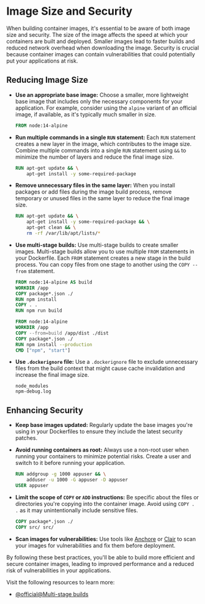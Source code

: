 # Image Size and Security

When building container images, it's essential to be aware of both image size and security. The size of the image affects the speed at which your containers are built and deployed. Smaller images lead to faster builds and reduced network overhead when downloading the image. Security is crucial because container images can contain vulnerabilities that could potentially put your applications at risk.

## Reducing Image Size

- **Use an appropriate base image:** Choose a smaller, more lightweight base image that includes only the necessary components for your application. For example, consider using the `alpine` variant of an official image, if available, as it's typically much smaller in size.

    ```dockerfile
    FROM node:14-alpine
    ```

- **Run multiple commands in a single `RUN` statement:** Each `RUN` statement creates a new layer in the image, which contributes to the image size. Combine multiple commands into a single `RUN` statement using `&&` to minimize the number of layers and reduce the final image size.

    ```dockerfile
    RUN apt-get update && \
        apt-get install -y some-required-package
    ```

- **Remove unnecessary files in the same layer:** When you install packages or add files during the image build process, remove temporary or unused files in the same layer to reduce the final image size.

    ```dockerfile
    RUN apt-get update && \
        apt-get install -y some-required-package && \
        apt-get clean && \
        rm -rf /var/lib/apt/lists/*
    ```

- **Use multi-stage builds:** Use multi-stage builds to create smaller images. Multi-stage builds allow you to use multiple `FROM` statements in your Dockerfile. Each `FROM` statement creates a new stage in the build process. You can copy files from one stage to another using the `COPY --from` statement.

    ```dockerfile
    FROM node:14-alpine AS build
    WORKDIR /app
    COPY package*.json ./
    RUN npm install
    COPY . .
    RUN npm run build

    FROM node:14-alpine
    WORKDIR /app
    COPY --from=build /app/dist ./dist
    COPY package*.json ./
    RUN npm install --production
    CMD ["npm", "start"]
    ```

- **Use `.dockerignore` file:** Use a `.dockerignore` file to exclude unnecessary files from the build context that might cause cache invalidation and increase the final image size.

    ```
    node_modules
    npm-debug.log
    ```

## Enhancing Security

- **Keep base images updated:** Regularly update the base images you're using in your Dockerfiles to ensure they include the latest security patches.

- **Avoid running containers as root:** Always use a non-root user when running your containers to minimize potential risks. Create a user and switch to it before running your application.

    ```dockerfile
    RUN addgroup -g 1000 appuser && \
        adduser -u 1000 -G appuser -D appuser
    USER appuser
    ```

- **Limit the scope of `COPY` or `ADD` instructions:** Be specific about the files or directories you're copying into the container image. Avoid using `COPY . .` as it may unintentionally include sensitive files.

    ```dockerfile
    COPY package*.json ./
    COPY src/ src/
    ```

- **Scan images for vulnerabilities:** Use tools like [Anchore](https://anchore.com/) or [Clair](https://github.com/quay/clair) to scan your images for vulnerabilities and fix them before deployment.

By following these best practices, you'll be able to build more efficient and secure container images, leading to improved performance and a reduced risk of vulnerabilities in your applications.

Visit the following resources to learn more:

- [@official@Multi-stage builds](https://docs.docker.com/build/building/multi-stage/)
